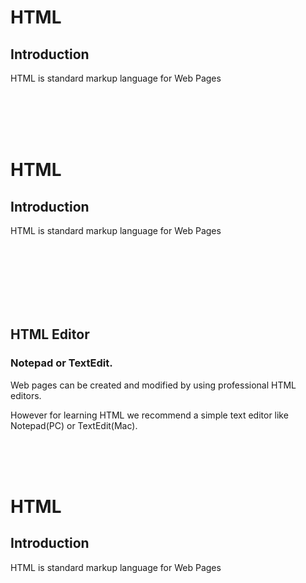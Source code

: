 <!DOCTYPE html>
<html lang="en">
<head>
    <meta charset="UTF-8">
    <meta http-equiv="X-UA-Compatible" content="IE=edge">
    <meta name="viewport" content="width=device-width, initial-scale=1.0">
    <title>Document</title>
</head>
<body>
    <h1>HTML</h1>
    <h2>Introduction</h2>
    <p>HTML is standard markup language for Web Pages</p>
<br>
<br>
<br>
<br>
<h1>HTML</h1>
<h2>Introduction</h2>
<p>HTML is standard markup language for Web Pages</p>

</br>
<br>
<br></br>
<br>
<br>
<h2>HTML Editor</h2>
<h3>Notepad or TextEdit.</h3>
<p>Web pages can be created and modified by using professional HTML editors.</p>
<p>However for learning HTML we recommend a simple text editor like Notepad(PC)
    or TextEdit(Mac).</p></br>
<br>
<br>

<h1>HTML</h1>
<h2>Introduction</h2>
<p>HTML is standard markup language for Web Pages</p>
</body>
</html>
